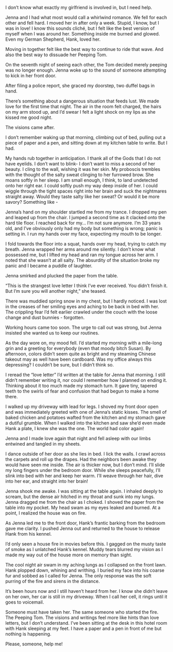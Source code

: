   I don’t know what exactly my girlfriend is involved in, but I need help.

Jenna and I had what most would call a whirlwind romance. We fell for each other and fell hard. I moved her in after only a week. Stupid, I know, but I was in love! I know this sounds cliché, but I felt like the best version of myself when I was around her. Something inside me burned and glowed. Even my German Shepherd, Hank, loved her.

Moving in together felt like the best way to continue to ride that wave. 
And also the best way to dissuade her Peeping Tom.

On the seventh night of seeing each other, the Tom decided merely peeping was no longer enough. Jenna woke up to the sound of someone attempting to kick in her front door.

After filing a police report, she graced my doorstep, two duffel bags in hand.

There’s something about a dangerous situation that feeds lust. We made love for the first time that night. The air in the room felt charged, the hairs on my arm stood up, and I’d swear I felt a light shock on my lips as she kissed me good night.

The visions came after.

I don’t remember waking up that morning, climbing out of bed, pulling out a piece of paper and a pen, and sitting down at my kitchen table to write. But I had.

My hands rub together in anticipation. I thank all of the Gods that I do not have eyelids. I don’t want to blink- I don’t want to miss a second of her beauty. I cling to the wall, wishing it was her skin. My proboscis trembles with the thought of the salty sweat clinging to her furrowed brow. She moans softly in her sleep. I am small enough, I think, to land undetected onto her right ear. I could softly push my way deep inside of her. I could wiggle through the tight spaces right into her brain and suck the nightmares straight away. Would they taste salty like her sweat? Or would it be more savory? Something like -

Jenna’s hand on my shoulder startled me from my trance. I dropped my pen and leaped up from the chair. I jumped a second time as it clacked onto the hard tile floor. I reached back for my… I’m not sure anymore. I’m 33 years old, and I’ve obviously only had my body but something is wrong; panic is setting in. I run my hands over my face, expecting my mouth to be longer.

I fold towards the floor into a squat, hands over my head, trying to catch my breath. Jenna wrapped her arms around me silently. I don’t know what possessed me, but I lifted my head and ran my tongue across her arm. I noted that she wasn’t at all salty. The absurdity of the situation broke my panic and I became a puddle of laughter.

Jenna smirked and plucked the paper from the table.

“This is the strangest love letter I think I’ve ever received. You didn’t finish it. But I’m sure you will another night,” she teased.

There was muddied spring snow in my chest, but I hardly noticed. I was lost in the creases of her smiling eyes and aching to be back in bed with her. The crippling fear I’d felt earlier crawled under the couch with the loose change and dust bunnies - forgotten.

Working hours came too soon. The urge to call out was strong, but Jenna insisted she wanted us to keep our routines.

As the day wore on, my mood fell. I’d started my morning with a mile-long grin and a greeting for everybody (even that moody bitch Susan). By afternoon, colors didn’t seem quite as bright and my steaming Chinese takeout may as well have been cardboard. Was my office always this depressing? I couldn’t be sure, but I didn’t think so. 

I reread the “love letter” I’d written at the table for Jenna that morning. I still didn’t remember writing it, nor could I remember how I planned on ending it. Thinking about it too much made my stomach turn. It gave tiny, tapered teeth to the swirls of fear and confusion that had begun to make a home there.

I walked up my driveway with lead for legs. I shoved my front door open and was immediately greeted with one of Jenna’s static kisses. The smell of baked chicken and potatoes wafted from the kitchen and my stomach gave a dutiful grumble. When I walked into the kitchen and saw she’d even made Hank a plate, I knew she was the one. The world had color again!

Jenna and I made love again that night and fell asleep with our limbs entwined and tangled in my sheets.

I dance outside of her door as she lies in bed. I lick the walls. I crawl across the carpets and roll up the drapes. Had the neighbors been awake they would have seen me inside. The air is thicker now, but I don’t mind. I’ll slide my long fingers under the bedroom door. While she sleeps peacefully, I’ll slink into bed with her and keep her warm. I’ll weave through her hair, dive into her ear, and straight into her brain!

Jenna shook me awake. I was sitting at the table again. I inhaled deeply to scream, but the dense air hitched in my throat and sunk into my lungs. Jenna dragged me from the chair as I choked. I shoved the paper from the table into my pocket. My head swam as my eyes leaked and burned. At a point, I realized the house was on fire.

As Jenna led me to the front door, Hank’s frantic barking from the bedroom gave me clarity. I pushed Jenna out and returned to the house to release Hank from his kennel.

I’d only seen a house fire in movies before this. I gagged on the musty taste of smoke as I unlatched Hank’s kennel. Muddy tears blurred my vision as I made my way out of the house more on memory than sight.

The cool night air swam in my aching lungs as I collapsed on the front lawn. Hank plopped down, whining and writhing. I buried my face into his coarse fur and sobbed as I called for Jenna. The only response was the soft purring of the fire and sirens in the distance.

It’s been hours now and I still haven’t heard from her. I know she didn’t leave on her own, her car is still in my driveway. When I call her cell, it rings until it goes to voicemail.

Someone must have taken her. The same someone who started the fire. The Peeping Tom. The visions and writings feel more like hints than love letters, but I don’t understand. I’ve been sitting at the desk in this hotel room with Hank sleeping at my feet. I have a paper and a pen in front of me but nothing is happening.

Please, someone, help me!